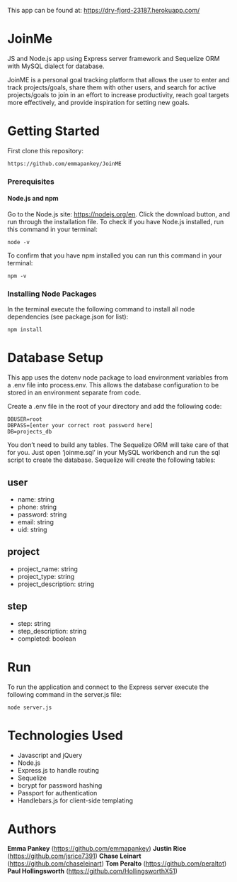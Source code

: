 This app can be found at: https://dry-fjord-23187.herokuapp.com/

# JoinMe

JS and Node.js app using Express server framework and Sequelize ORM with MySQL dialect for database.

JoinME is a personal goal tracking platform that allows the user to enter and track projects/goals, share them with other users, and search for active projects/goals to join in an effort to increase productivity, reach goal targets more effectively, and provide inspiration for setting new goals.

# Getting Started

First clone this repository:

```
https://github.com/emmapankey/JoinME
```

### Prerequisites

#### Node.js and npm
Go to the Node.js site: https://nodejs.org/en. Click the download button, and run through the installation file.
To check if you have Node.js installed, run this command in your terminal:
```
node -v
```
To confirm that you have npm installed you can run this command in your terminal:
```
npm -v
```

### Installing Node Packages

In the terminal execute the following command to install all node dependencies (see package.json for list):

```
npm install
```

# Database Setup

This app uses the dotenv node package to load environment variables from a .env file into process.env. This allows the database configuration to be stored in an environment separate from code.

Create a .env file in the root of your directory and add the following code:

```
DBUSER=root
DBPASS=[enter your correct root password here]
DB=projects_db
```

You don’t need to build any tables. The Sequelize ORM will take care of that for you. Just open ‘joinme.sql’ in your MySQL workbench and run the sql script to create the database. Sequelize will create the following tables:

user
------
- name: string
- phone: string
- password: string
- email: string
- uid: string

project
------
- project_name: string
- project_type: string
- project_description: string

step
------
- step: string
- step_description: string
- completed: boolean

# Run

To run the application and connect to the Express server execute the following command in the server.js file:

```
node server.js
```

# Technologies Used

* Javascript and jQuery
* Node.js
* Express.js to handle routing
* Sequelize
* bcrypt for password hashing
* Passport for authentication
* Handlebars.js for client-side templating


# Authors

**Emma Pankey** (https://github.com/emmapankey)
**Justin Rice** (https://github.com/jsrice7391)
**Chase Leinart** (https://github.com/chaseleinart)
**Tom Peralto** (https://github.com/peraltot)
**Paul Hollingsworth** (https://github.com/HollingsworthX51)

